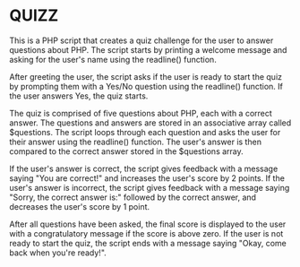 #  QUIZZ

This is a PHP script that creates a quiz challenge for the user to answer questions about PHP. The script starts by printing a welcome message and asking for the user's name using the readline() function.

After greeting the user, the script asks if the user is ready to start the quiz by prompting them with a Yes/No question using the readline() function. If the user answers Yes, the quiz starts.

The quiz is comprised of five questions about PHP, each with a correct answer. The questions and answers are stored in an associative array called $questions. The script loops through each question and asks the user for their answer using the readline() function. The user's answer is then compared to the correct answer stored in the $questions array.

If the user's answer is correct, the script gives feedback with a message saying "You are correct!" and increases the user's score by 2 points. If the user's answer is incorrect, the script gives feedback with a message saying "Sorry, the correct answer is:" followed by the correct answer, and decreases the user's score by 1 point.

After all questions have been asked, the final score is displayed to the user with a congratulatory message if the score is above zero. If the user is not ready to start the quiz, the script ends with a message saying "Okay, come back when you're ready!".
